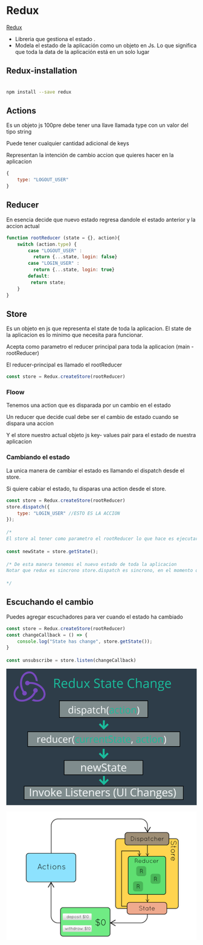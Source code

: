 # Redux


[Redux](https://redux.js.org/)

- Libreria que gestiona el estado .
- Modela el estado de la aplicación como un objeto en Js. Lo que significa que toda la data de la aplicación está en un solo lugar

## Redux-installation

```bash

npm install --save redux

```
## Actions

Es un objeto js 100pre debe tener una llave llamada type con un valor del tipo string

Puede tener cualquier cantidad adicional de keys

Representan la intención de cambio accion que quieres hacer en la aplicacion


```jsx
{
    type: "LOGOUT_USER"
}

```

## Reducer 

En esencia decide que nuevo estado regresa dandole el estado anterior y la accion actual 

```jsx
function rootReducer (state = {}, action){
    switch (action.type) {
        case "LOGOUT_USER" :
          return {...state, login: false}
        case "LOGIN_USER" :
          return {...state, login: true}
        default:
         return state;  
    }
}
```

## Store

Es un objeto en js que representa el state de toda la aplicacion. El state de la aplicacion es lo minimo que necesita para funcionar.

Acepta como parametro el reducer principal para toda la aplicacion (main - rootReducer)

El reducer-principal es llamado el rootReducer 

```jsx
const store = Redux.createStore(rootReducer)

```

### Floow

Tenemos una action que es disparada por un cambio en el estado 

Un reducer que decide cual debe ser el cambio de estado cuando se dispara una accion 

Y el store nuestro actual objeto js  key- values pair para el estado de nuestra aplicacion


### Cambiando el estado 

La unica manera de cambiar el estado es llamando el dispatch desde el store.

Si quiere cabiar el estado, tu disparas una action desde el store.


```jsx
const store = Redux.createStore(rootReducer)
store.dispatch({
    type: "LOGIN_USER" //ESTO ES LA ACCION
});

/*
El store al tener como parametro el rootReducer lo que hace es ejecutar esa function y evalua la accion que está en dispatch y retorna el nuevo estado si quieres obtenerlo  */

const newState = store.getState();

/* De esta manera tenemos el nuevo estado de toda la aplicacion 
Notar que redux es sincrono store.dispatch es sincrono, en el momento que store.dispatch se ejecuta y finaliza yu sabes que el estado se actualizo a un nuevo estado.

*/


```


## Escuchando el cambio 

Puedes agregar escuchadores para ver cuando el estado ha cambiado

```jsx
const store = Redux.createStore(rootReducer)
const changeCallback = () => {
    console.log("State has change", store.getState());
}

const unsubscribe = store.listen(changeCallback)

```


![Flujo-1](floo-redux.png)

![Flujo-2](flow-redux.gif)